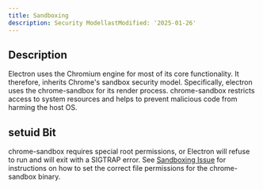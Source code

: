 ```yaml
---
title: Sandboxing
description: Security ModellastModified: '2025-01-26'
---
```


## Description

Electron uses the Chromium engine for most of its core functionality.  It therefore, inherits Chrome's sandbox security model.  Specifically, electron uses the chrome-sandbox for its render process.  chrome-sandbox restricts access to system resources and helps to prevent malicious code from harming the host OS.

## setuid Bit

chrome-sandbox requires special root permissions, or Electron will refuse to run and will exit with a SIGTRAP error. See [Sandboxing Issue](/docs-tech/frameworks/electron/issues/sigtrap) for instructions on how to set the correct file permissions for the chrome-sandbox binary.

